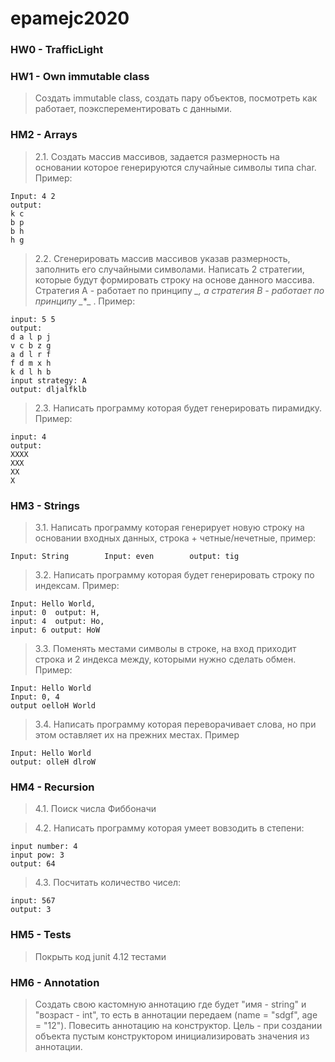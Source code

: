 # epamejc2020
### HW0 - TrafficLight

### HW1 - Own immutable class
> Создать immutable class, создать пару объектов, посмотреть как работает, поэксперементировать с данными.

### HM2 - Arrays 
> 2.1. Создать массив массивов, задается размерность на основании которое генерируются случайные символы типа char. Пример:

    Input: 4 2
    output:
    k c 
    b p 
    b h 
    h g 

> 2.2. Сгенерировать массив массивов указав размерность, заполнить его случайными символами. Написать 2 стратегии, которые будут формировать строку на основе данного массива. Стратегия А - работает по принципу *_*_*, а стратегия B - работает по принципу _*_*_ . Пример:

    input: 5 5
    output: 
    d a l p j 
    v c b z g 
    a d l r f 
    f d m x h 
    k d l h b 
    input strategy: A
    output: dljalfklb
> 2.3. Написать программу которая будет генерировать пирамидку. Пример:

    input: 4
    output: 
    XXXX
    XXX
    XX
    X

### HM3 - Strings
> 3.1. Написать программу которая генерирует новую строку на основании входных данных, строка + четные/нечетные, пример:

    Input: String        Input: even        output: tig
> 3.2. Написать программу которая будет генерировать строку по индексам. Пример:

    Input: Hello World,     
    input: 0  output: H, 
    input: 4  output: Ho, 
    input: 6 output: HoW
> 3.3. Поменять местами символы в строке, на вход приходит строка и 2 индекса между, которыми нужно сделать обмен. Пример:

    Input: Hello World
    Input: 0, 4
    output oelloH World
> 3.4. Написать программу которая переворачивает слова, но при этом оставляет их на прежних местах. Пример

    Input: Hello World
    output: olleH dlroW

### HM4 - Recursion
> 4.1. Поиск числа Фиббоначи

> 4.2. Написать программу которая умеет вовзодить в степени:

    input number: 4
    input pow: 3
    output: 64
> 4.3.  Посчитать количество чисел:

    input: 567
    output: 3

### HM5 - Tests
> Покрыть код junit 4.12 тестами

### HM6 - Annotation
> Создать свою кастомную аннотацию где будет "имя - string" и "возраст - int", то есть в аннотации передаем (name = "sdgf", age = "12"). 
> Повесить аннотацию на конструктор. 
> Цель - при создании объекта пустым конструктором инициализировать значения из аннотации.